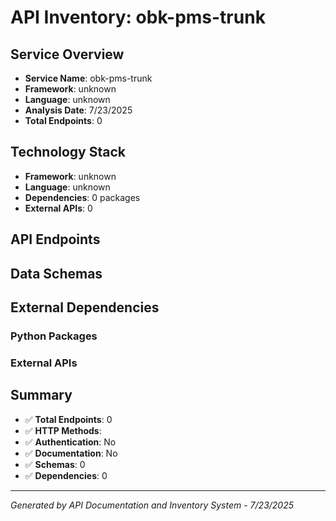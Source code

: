# API Inventory: obk-pms-trunk

## Service Overview

- **Service Name**: obk-pms-trunk
- **Framework**: unknown
- **Language**: unknown
- **Analysis Date**: 7/23/2025
- **Total Endpoints**: 0

## Technology Stack

- **Framework**: unknown 
- **Language**: unknown
- **Dependencies**: 0 packages
- **External APIs**: 0

## API Endpoints



## Data Schemas



## External Dependencies

### Python Packages


### External APIs


## Summary

- ✅ **Total Endpoints**: 0
- ✅ **HTTP Methods**: 
- ✅ **Authentication**: No
- ✅ **Documentation**: No
- ✅ **Schemas**: 0
- ✅ **Dependencies**: 0

---

*Generated by API Documentation and Inventory System - 7/23/2025* 